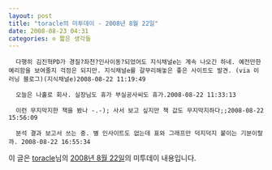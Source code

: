 ```yaml
---
layout: post
title: "toracle의 미투데이 - 2008년 8월 22일"
date: 2008-08-23 04:31
categories: ⊙ 짧은 생각들
---
```



    
      다행히 김진혁PD가 경질?좌천?인사이동?되었어도 지식채널e는 계속 나오긴 하네. 예전만한 예리함을 보여줄지 걱정은 되지만. 지식채널e를 갈무리해놓은 좋은 사이트도 발견. (via 이러닝 블로그)(지식채널e)2008-08-22 11:19:49

      오늘은 나홀로 회사. 실장님도 휴가 부실공사씨도 휴가.2008-08-22 11:33:13

      이런 무지막지한 책을 봤나 -.-); 사서 보고 싶지만 책 값도 무지막지하다;;2008-08-22 15:56:09

      분석 결과 보고서 쓰는 중. 별 인사이트도 없는데 표와 그래프만 덕지덕지 붙이는 기분이랄까. 2008-08-22 16:55:34

    
    

이 글은 [toracle](http://me2day.net/toracle)님의 [2008년 8월 22일](http://me2day.net/toracle/2008/08/22#02:19:49)의 미투데이 내용입니다.


   
       
